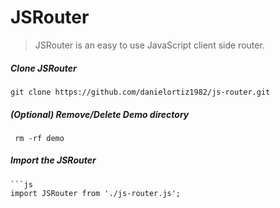 # JSRouter
> JSRouter is an easy to use JavaScript client side router.

##### Clone JSRouter
    git clone https://github.com/danielortiz1982/js-router.git

##### (Optional) Remove/Delete Demo directory
     rm -rf demo

##### Import the JSRouter
    ```js
    import JSRouter from './js-router.js';